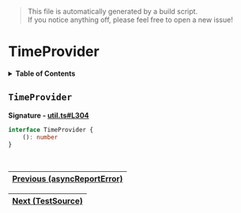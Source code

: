 > This file is automatically generated by a build script.<br>If you notice anything off, please feel free to open a new issue!

# TimeProvider

<details><summary><b>Table of Contents</b></summary>

1. [<code>TimeProvider</code>](#TimeProvider)</details>

## <a name="TimeProvider"></a><code>TimeProvider</code>

<b>Signature - [util.ts#L304](..\/..\/packages\/core\/src\/util.ts#L304)</b>

```ts
interface TimeProvider {
    (): number
}
```
<br>

| [Previous \(asyncReportError\)](03-asyncReportError.md#readme) |
| --- |

<div align="right">

| [Next \(TestSource\)](..\/08-api-testing\/00-TestSource.md#readme) |
| --- |
</div>
